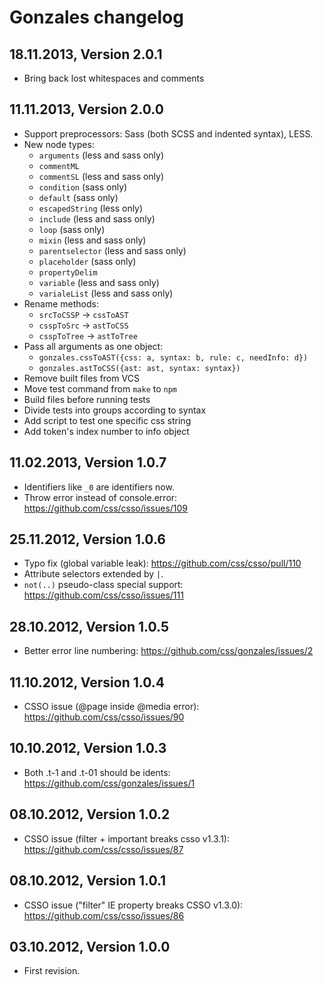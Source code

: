 Gonzales changelog
==================

18.11.2013, Version 2.0.1
-------------------------
- Bring back lost whitespaces and comments

11.11.2013, Version 2.0.0
-------------------------

- Support preprocessors: Sass (both SCSS and indented syntax), LESS.
- New node types:
    - `arguments` (less and sass only)
    - `commentML`
    - `commentSL` (less and sass only)
    - `condition` (sass only)
    - `default` (sass only)
    - `escapedString` (less only)
    - `include` (less and sass only)
    - `loop` (sass only)
    - `mixin` (less and sass only)
    - `parentselector` (less and sass only)
    - `placeholder` (sass only)
    - `propertyDelim`
    - `variable` (less and sass only)
    - `varialeList` (less and sass only)
- Rename methods:
    - `srcToCSSP` -> `cssToAST`
    - `csspToSrc` -> `astToCSS`
    - `csspToTree` -> `astToTree`
- Pass all arguments as one object:
    - `gonzales.cssToAST({css: a, syntax: b, rule: c, needInfo: d})`
    - `gonzales.astToCSS({ast: ast, syntax: syntax})`
- Remove built files from VCS
- Move test command from `make` to `npm`
- Build files before running tests
- Divide tests into groups according to syntax
- Add script to test one specific css string
- Add token's index number to info object

11.02.2013, Version 1.0.7
-------------------------

- Identifiers like `_0` are identifiers now.
- Throw error instead of console.error: https://github.com/css/csso/issues/109

25.11.2012, Version 1.0.6
-------------------------

- Typo fix (global variable leak): https://github.com/css/csso/pull/110
- Attribute selectors extended by `|`.
- `not(..)` pseudo-class special support: https://github.com/css/csso/issues/111

28.10.2012, Version 1.0.5
-------------------------

- Better error line numbering: https://github.com/css/gonzales/issues/2

11.10.2012, Version 1.0.4
-------------------------

- CSSO issue (@page inside @media error): https://github.com/css/csso/issues/90

10.10.2012, Version 1.0.3
-------------------------

- Both .t-1 and .t-01 should be idents: https://github.com/css/gonzales/issues/1

08.10.2012, Version 1.0.2
-------------------------

- CSSO issue (filter + important breaks csso v1.3.1): https://github.com/css/csso/issues/87

08.10.2012, Version 1.0.1
-------------------------

- CSSO issue ("filter" IE property breaks CSSO v1.3.0): https://github.com/css/csso/issues/86

03.10.2012, Version 1.0.0
-------------------------

- First revision.
